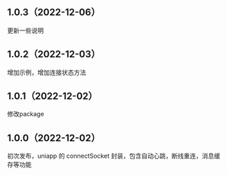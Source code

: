 ## 1.0.3（2022-12-06）
更新一些说明
## 1.0.2（2022-12-03）
增加示例，增加连接状态方法
## 1.0.1（2022-12-02）
修改package
## 1.0.0（2022-12-02）
初次发布，uniapp 的 connectSocket 封装，包含自动心跳，断线重连，消息缓存等功能
